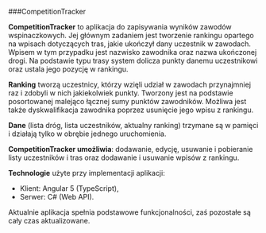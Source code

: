 ###CompetitionTracker

**CompetitionTracker** to aplikacja do zapisywania wyników zawodów wspinaczkowych. Jej głównym zadaniem jest tworzenie rankingu opartego na wpisach dotyczących tras, jakie ukończył dany uczestnik w zawodach.
Wpisem w tym przypadku jest nazwisko zawodnika oraz nazwa ukończonej drogi. Na podstawie typu trasy system dolicza punkty danemu uczestnikowi oraz ustala jego pozycję w rankingu.

**Ranking** tworzą uczestnicy, którzy wzięli udział w zawodach przynajmniej raz i zdobyli w nich jakiekolwiek punkty. Tworzony jest na podstawie posortowanej malejąco łącznej sumy punktów zawodników. Możliwa jest także dyskwalifikacja zawodnika poprzez usunięcie jego wpisu z rankingu. 

**Dane** (lista dróg, lista uczestników, aktualny ranking) trzymane są w pamięci i działają tylko w obrębie jednego uruchomienia.

**CompetitionTracker umożliwia**: dodawanie, edycję, usuwanie i pobieranie listy uczestników i tras oraz dodawanie i usuwanie wpisów z rankingu. 

**Technologie** użyte przy implementacji aplikacji:
* Klient: Angular 5 (TypeScript),
* Serwer: C# (Web API).

Aktualnie aplikacja spełnia podstawowe funkcjonalności, zaś pozostałe są cały czas aktualizowane. 